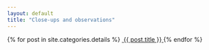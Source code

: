 ```yaml
---
layout: default
title: "Close-ups and observations"
---
```


<section class="gallery-wrapper">
	<div class="container photos">
		<div class="grid">
			{% for post in site.categories.details %}
				<a class="gallery-photo" href="{{ post.url }}">
					<img src="{{ post.base-path }}/{{ post.image-name }}-sm.jpg" alt="">
					<span class="caption">{{ post.title }}</span>
				</a>
			{% endfor %}
		</div>
	</div>
</section>
